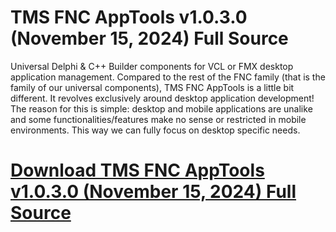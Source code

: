 # TMS FNC AppTools v1.0.3.0 (November 15, 2024) Full Source

Universal Delphi & C++ Builder components for VCL or FMX desktop application management. Compared to the rest of the FNC family (that is the family of our universal components), TMS FNC AppTools is a little bit different. It revolves exclusively around desktop application development! The reason for this is simple: desktop and mobile applications are unalike and some functionalities/features make no sense or restricted in mobile environments. This way we can fully focus on desktop specific needs.

# [Download TMS FNC AppTools v1.0.3.0 (November 15, 2024) Full Source](https://developer.team/delphi/35102-tms-fnc-apptools-v1030-november-15-2024-full-source.html)
